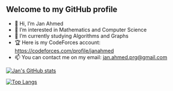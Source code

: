 ## Welcome to my GitHub profile

- 👋 Hi, I’m Jan Ahmed
- 👀 I’m interested in Mathematics and Computer Science
- 🌱 I’m currently studying Algorithms and Graphs
- 🏆 Here is my CodeForces account: https://codeforces.com/profile/janahmed
- 📫 You can contact me on my email: jan.ahmed.prg@gmail.com

<!-- [![Jan's GitHub stats](https://github-readme-stats.vercel.app/api?username=janahmedprg&show_icons=true&theme=onedark)](https://github.com/janahmedprg/github-readme-stats) -->
[![Jan's GitHub stats](https://github-readme-stats.vercel.app/api?username=janahmedprg&show_icons=true&theme=darcula)](https://github.com/janahmedprg/github-readme-stats)

<!-- [![Top Langs](https://github-readme-stats.vercel.app/api/top-langs/?username=janahmedprg&exclude_repo=https://github.com/johnma02/Population-Analysis)](https://github.com/janahmedprg/github-readme-stats&theme=onedark) -->
[![Top Langs](https://github-readme-stats.vercel.app/api/top-langs/?username=janahmedprg&exclude_repo=Population-Analysis&theme=darcula)](https://github.com/janahmedprg/github-readme-stats)

<!---
janahmedprg/janahmedprg is a ✨ special ✨ repository because its `README.md` (this file) appears on your GitHub profile.
You can click the Preview link to take a look at your changes.
--->
